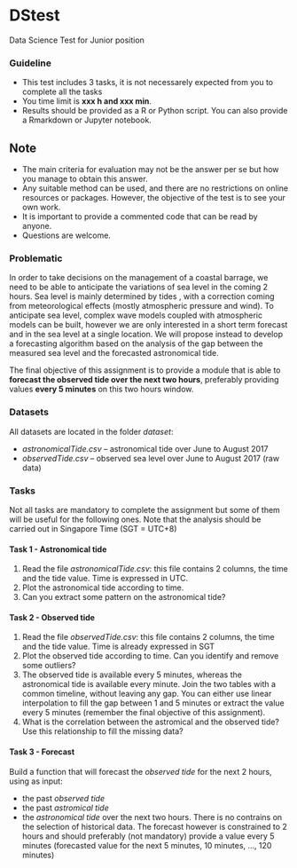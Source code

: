 # DStest
Data Science Test for Junior position

### Guideline
- This test includes 3 tasks, it is not necessarely expected from you to complete all the tasks
- You time limit is **xxx h and xxx min**.
- Results should be provided as a R or Python script. You can also provide a Rmarkdown or Jupyter notebook.

## Note
- The main criteria for evaluation may not be the answer per se but how you manage to obtain this answer. 
- Any suitable method can be used, and there are no restrictions on online resources or packages. However, the objective of the test is to see your own work. 
- It is important to provide a commented code that can be read by anyone.
- Questions are welcome.

### Problematic
In order to take decisions on the management of a coastal barrage, we need to be able to anticipate the variations of sea level in the coming 2 hours. 
Sea level is mainly determined by tides , with a correction coming from meteorological effects (mostly atmospheric pressure and wind).
To anticipate sea level, complex wave models coupled with atmospheric models can be built, however we are only interested in a short term forecast and in the sea level at a single location. We will propose instead to develop a forecasting algorithm based on the analysis of the gap between the measured sea level and the forecasted astronomical tide. 

The final objective of this assignment is to provide a module that is able to **forecast the observed tide over the next two hours**, preferably providing values **every 5 minutes** on this two hours window.

### Datasets
All datasets are located in the folder *dataset*:
- *astronomicalTide.csv* – astronomical tide over June to August 2017
- *observedTide.csv* – observed sea level over June to August 2017 (raw data)

### Tasks
Not all tasks are mandatory to complete the assignment but some of them will be useful for the following ones. 
Note that the analysis should be carried out in Singapore Time (SGT = UTC+8) 

#### Task 1 - Astronomical tide
1. Read the file _astronomicalTide.csv_: this file contains 2 columns, the time and the tide value. Time is expressed in UTC. 
2. Plot the astronomical tide according to time.
3. Can you extract some pattern on the astronomical tide?

#### Task 2 - Observed tide
1. Read the file _observedTide.csv_: this file contains 2 columns, the time and the tide value. Time is already expressed in SGT
2. Plot the observed tide according to time. Can you identify and remove some outliers?
3. The observed tide is available every 5 minutes, whereas the astronomical tide is available every minute. Join the two tables with a common timeline, without leaving any gap.
You can either use linear interpolation to fill the gap between 1 and 5 minutes or extract the value every 5 minutes (remember the final objective of this assignment).
4. What is the correlation between the astromical and the observed tide? Use this relationship to fill the missing data?

#### Task 3 - Forecast
Build a function that will forecast the *observed tide* for the next 2 hours, using as input:
- the past *observed tide* 
- the past *astromical tide*
- the *astronomical tide* over the next two hours.
There is no contrains on the selection of historical data. The forecast however is constrained to 2 hours and should preferably (not mandatory) provide a value every 5 minutes 
(forecasted value for the next 5 minutes, 10 minutes, ..., 120 minutes)